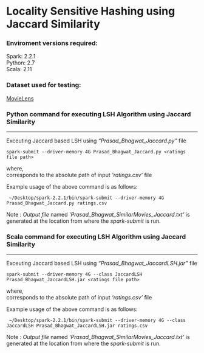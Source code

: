 Locality Sensitive Hashing using Jaccard Similarity
=====================================================

### Enviroment versions required:

Spark: 2.2.1  
Python: 2.7  
Scala: 2.11

### Dataset used for testing:
[MovieLens](https://grouplens.org/datasets/movielens/) 


### Python command for executing LSH Algorithm using Jaccard Similarity

* * *

Exceuting Jaccard based LSH using _“Prasad\_Bhagwat\_Jaccard.py”_ file

    spark-submit --driver-memory 4G Prasad_Bhagwat_Jaccard.py <ratings file path>
    

where,  
_<ratings file path>_ corresponds to the absolute path of input _‘ratings.csv’_ file

Example usage of the above command is as follows:

     ~/Desktop/spark-2.2.1/bin/spark-submit --driver-memory 4G Prasad_Bhagwat_Jaccard.py ratings.csv
    

Note : _Output file_ named _‘Prasad\_Bhagwat\_SimilarMovies_Jaccard.txt’_ is generated at the location from where the _spark-submit_ is run.

### Scala command for executing LSH Algorithm using Jaccard Similarity

* * *

Exceuting Jaccard based LSH using _“Prasad\_Bhagwat\_JaccardLSH.jar”_ file

    spark-submit --driver-memory 4G --class JaccardLSH Prasad_Bhagwat_JaccardLSH.jar <ratings file path>
    

where,  
_<ratings file path>_ corresponds to the absolute path of input _‘ratings.csv’_ file

Example usage of the above command is as follows:

     ~/Desktop/spark-2.2.1/bin/spark-submit --driver-memory 4G --class JaccardLSH Prasad_Bhagwat_JaccardLSH.jar ratings.csv
    

Note : _Output file_ named _‘Prasad\_Bhagwat\_SimilarMovies_Jaccard.txt’_ is generated at the location from where the _spark-submit_ is run.
